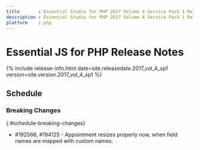 ```yaml
---
title		: Essential Studio for PHP 2017 Volume 4 Service Pack 1 Release Notes
description	: Essential Studio for PHP 2017 Volume 4 Service Pack 1 Release Notes
platform	: php
---
```


# Essential JS for PHP Release Notes

{% include release-info.html date=site.releasedate.2017_vol_4_sp1 version=site.version.2017_vol_4_sp1 %} 





## Schedule

### Breaking Changes
{:#schedule-breaking-changes}
* \#192566, \#194125 - Appointment resizes properly now, when field names are mapped with custom names.
